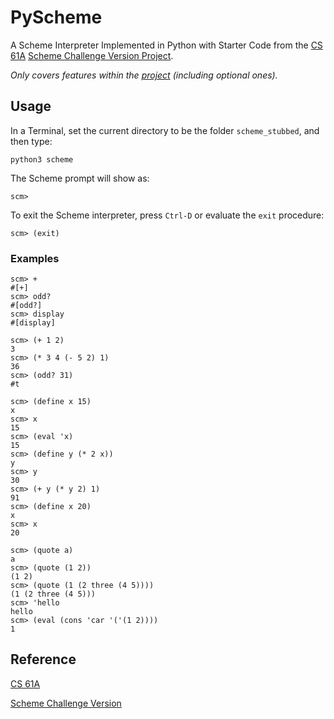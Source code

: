 # PyScheme
A Scheme Interpreter Implemented in Python with Starter Code from the [CS 61A](https://cs61a.org/) [Scheme Challenge Version Project](https://cs61a.org/proj/scheme_stubbed/).

_Only covers features within the [project](https://cs61a.org/proj/scheme_stubbed/) (including optional ones)._

## Usage
In a Terminal, set the current directory to be the folder ```scheme_stubbed```, and then type:
```
python3 scheme
```
The Scheme prompt will show as:
```
scm> 
```
To exit the Scheme interpreter, press ```Ctrl-D``` or evaluate the ```exit``` procedure:
```
scm> (exit)
```
### Examples
```
scm> +
#[+]
scm> odd?
#[odd?]
scm> display
#[display]

scm> (+ 1 2)
3
scm> (* 3 4 (- 5 2) 1)
36
scm> (odd? 31)
#t

scm> (define x 15)
x
scm> x
15
scm> (eval 'x)
15
scm> (define y (* 2 x))
y
scm> y
30
scm> (+ y (* y 2) 1)
91
scm> (define x 20)
x
scm> x
20

scm> (quote a)
a
scm> (quote (1 2))
(1 2)
scm> (quote (1 (2 three (4 5))))
(1 (2 three (4 5)))
scm> 'hello
hello
scm> (eval (cons 'car '('(1 2))))
1
```
## Reference
[CS 61A](https://cs61a.org/)

[Scheme Challenge Version](https://cs61a.org/proj/scheme_stubbed/)
